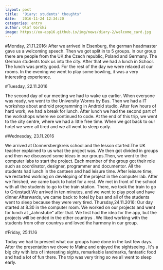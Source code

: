 ```yaml
---
layout: post
title:  "Diary: students' thoughts"
date:   2016-11-24 12:34:20
categories: entry
author: Olaf Górski
image: https://eu-app16.github.io/img/news/diary-2/welcome_card.jpg
---
```


#Monday, 21.11.2016:
After we arrived in Eisenburg, the german headmaster gave us a welcoming speech.
Then we got split in to 5 groups.  In our group there are people from the UK,the Czech republic, Poland and Germany. The German students took us into the city. After that we had a lunch in School. The lunch was pretty good. For the rest of the day we were relaxed at our rooms. In the evening we went to play some bowling, it was a very interesting experience.

#Tuesday, 22.11.2016

The second day of our meeting we had to wake up earlier. When everyone was ready, we went to the University Worms by Bus. Then we had a IT workshop about android programming in Android studio. After few hours of hard work, we had a break for lunch. After lunch we had the second part of the workshops where we continued to code. At the end of this trip, we went to the city centre, where we had a little free time. When we got back to our hotel we were all tired and we all went to sleep early.

#Wednesday, 23.11.2016

We arrived at Donnersbergkreis school and the lesson started.The UK teacher explained to us what the project  was. We then got divided in groups and then we discussed some ideas in our groups.Then, we went to the computer labs to start the project. Each member of the group got their role such as coordinator, designer, programmer and documentor. All the students had lunch in the canteen and had leisure time. After leisure time, we restarted working on developing of the project in the computer lab. After we finished, we came back to hotel for a rest. We met in front of the school with all the students to go to the train station. There, we took the train to go to Grünstadt.We arrived in ten minutes, and we went to play pool and have dinner.Afterwards, we came back to hotel by bus and all of the students went to sleep because they were very tired.
Thursday,24.11.2016:
Our day started at  8.30  in the computer room.
We worked on our projects and went for lunch at „Jahnstube“ after that.
We first had the idea for the app, but the projects will be ended in the other countrys .
We liked working with the students from other countrys and loved the harmony  in our group.

#Friday, 25.11.16

Today we had to present what our groups have done in the last few days.
After the presentation we drove to Mainz and enjoyed the sightseeing .
It's a big city with lots of interesting sights, remarkable  landmarks, fantastic food and had a lot of fun there. The trip was very tiring so we all went to sleep early.


